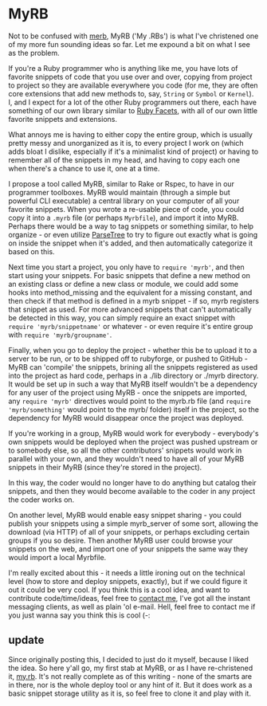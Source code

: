 MyRB
====

Not to be confused with [merb](http://merbivore.com "Merb - Rails done right"), MyRB ('My .RBs') is what I've christened one of my more fun sounding ideas so far. Let me expound a bit on what I see as the problem.

If you're a Ruby programmer who is anything like me, you have lots of favorite snippets of code that you use over and over, copying from project to project so they are available everywhere you code (for me, they are often core extensions that add new methods to, say, `String` or `Symbol` or `Kernel`). I, and I expect for a lot of the other Ruby programmers out there, each have something of our own library similar to [Ruby Facets](http://facets.rubyforge.org "Ruby Facets, the single largest collection of core extension methods and standard library additions available for the Ruby programming language"), with all of our own little favorite snippets and extensions.

What annoys me is having to either copy the entire group, which is usually pretty messy and unorganized as it is, to every project I work on (which adds bloat I dislike, especially if it's a minimalist kind of project) or having to remember all of the snippets in my head, and having to copy each one when there's a chance to use it, one at a time.

I propose a tool called MyRB, similar to Rake or Rspec, to have in our programmer toolboxes. MyRB would maintain (through a simple but powerful CLI executable) a central library on your computer of all your favorite snippets. When you wrote a re-usable piece of code, you could copy it into a `.myrb` file (or perhaps `Myrbfile`), and import it into MyRB. Perhaps there would be a way to tag snippets or something similar, to help organize - or even utilize [ParseTree](http://zenspider.com/ZSS/Products/ParseTree "Ruby ParseTree tools") to try to figure out exactly what is going on inside the snippet when it's added, and then automatically categorize it based on this.

Next time you start a project, you only have to `require 'myrb'`, and then start using your snippets. For basic snippets that define a new method on an existing class or define a new class or module, we could add some hooks into method_missing and the equivalent for a missing constant, and then check if that method is defined in a myrb snippet - if so, myrb registers that snippet as used. For more advanced snippets that can't automatically be detected in this way, you can simply require an exact snippet with `require 'myrb/snippetname'` or whatever - or even require it's entire group with `require 'myrb/groupname'`.

Finally, when you go to deploy the project - whether this be to upload it to a server to be run, or to be shipped off to rubyforge, or pushed to GitHub - MyRB can 'compile' the snippets, brining all the snippets registered as used into the project as hard code, perhaps in a ./lib directory or ./myrb directory. It would be set up in such a way that MyRB itself wouldn't be a dependency for any user of the project using MyRB - once the snippets are imported, any `require 'myrb'` directives would point to the myrb.rb file (and `require 'myrb/something'` would point to the myrb/ folder) itself in the project, so the dependency for MyRB would disappear once the project was deployed.

If you're working in a group, MyRB would work for everybody - everybody's own snippets would be deployed when the project was pushed upstream or to somebody else, so all the other contributors' snippets would work in parallel with your own, and they wouldn't need to have all of your MyRB snippets in their MyRB (since they're stored in the project).

In this way, the coder would no longer have to do anything but catalog their snippets, and then they would become available to the coder in any project the coder works on.

On another level, MyRB would enable easy snippet sharing - you could publish your snippets using a simple myrb_server of some sort, allowing the download (via HTTP) of all of your snippets, or perhaps excluding certain groups if you so desire. Then another MyRB user could browse your snippets on the web, and import one of your snippets the same way they would import a local Myrbfile.

I'm really excited about this - it needs a little ironing out on the technical level (how to store and deploy snippets, exactly), but if we could figure it out it could be very cool. If you think this is a cool idea, and want to contribute code/time/ideas, feel free to [contact me](http://elliottcable.name/contact.xhtml "contact elliottcable"), I've got all the instant messaging clients, as well as plain 'ol e-mail. Hell, feel free to contact me if you just wanna say you think this is cool (-:

update
------

Since originally posting this, I decided to just do it myself, because I liked the idea. So here y'all go, my first stab at MyRB, or as I have re-christened it, [my.rb](http://github.com/elliottcable/my.rb "elliottcable's my.rb on GitHub"). It's not really complete as of this writing - none of the smarts are in there, nor is the whole deploy tool or any hint of it. But it does work as a basic snippet storage utility as it is, so feel free to clone it and play with it.
